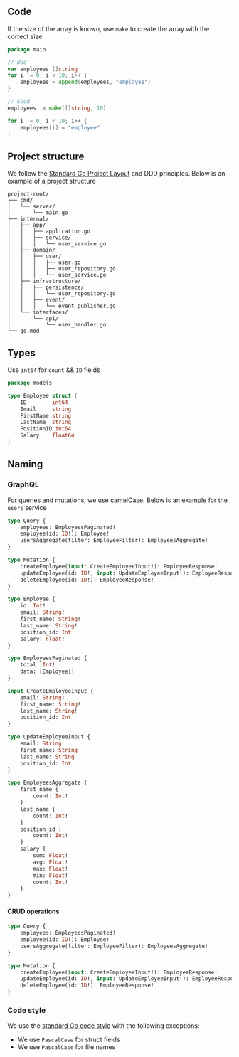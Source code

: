 ## Code

If the size of the array is known, use `make` to create the array with the correct size

```go
package main

// Bad
var employees []string
for i := 0; i < 10; i++ {
    employees = append(employees, "employee")
}

// Good
employees := make([]string, 10)

for i := 0; i < 10; i++ {
    employees[i] = "employee"
}
```

## Project structure
We follow the [Standard Go Project Layout](https://github.com/golang-standards/project-layout) and DDD principles. 
Below is an example of a project structure
```
project-root/
├── cmd/
│   └── server/
│       └── main.go
├── internal/
│   ├── app/
│   │   ├── application.go
│   │   ├── service/
│   │   │   └── user_service.go
│   ├── domain/
│   │   ├── user/
│   │   │   ├── user.go
│   │   │   ├── user_repository.go
│   │   │   └── user_service.go
│   ├── infrastructure/
│   │   ├── persistence/
│   │   │   └── user_repository.go
│   │   ├── event/
│   │   │   └── event_publisher.go
│   └── interfaces/
│       └── api/
│           └── user_handler.go
└── go.mod
```


## Types

Use `int64` for `count` && `ID` fields

```go
package models

type Employee struct {
    ID        int64
    Email     string
    FirstName string
    LastName  string
    PositionID int64
    Salary    float64
}
```

## Naming

### GraphQL
For queries and mutations, we use camelCase. Below is an example for the `users` service

```graphql
type Query {
    employees: EmployeesPaginated!
    employee(id: ID!): Employee!
    usersAggregate(filter: EmployeeFilter): EmployeesAggregate!
}

type Mutation {
    createEmployee(input: CreateEmployeeInput!): EmployeeResponse!
    updateEmployee(id: ID!, input: UpdateEmployeeInput!): EmployeeResponse!
    deleteEmployee(id: ID!): EmployeeResponse!
}

type Employee {
    id: Int!
    email: String!
    first_name: String!
    last_name: String!
    position_id: Int
    salary: Float!
}

type EmployeesPaginated {
    total: Int!
    data: [Employee]!
}

input CreateEmployeeInput {
    email: String!
    first_name: String!
    last_name: String!
    position_id: Int
}

type UpdateEmployeeInput {
    email: String
    first_name: String
    last_name: String
    position_id: Int
}

type EmployeesAggregate {
    first_name {
        count: Int!
    }
    last_name {
        count: Int!
    }
    position_id {
        count: Int!
    }
    salary {
        sum: Float!
        avg: Float!
        max: Float!
        min: Float!
        count: Int!
    }
}
```


#### CRUD operations
```graphql
type Query {
    employees: EmployeesPaginated!
    employee(id: ID!): Employee!
    usersAggregate(filter: EmployeeFilter): EmployeesAggregate!
}

type Mutation {
    createEmployee(input: CreateEmployeeInput!): EmployeeResponse!
    updateEmployee(id: ID!, input: UpdateEmployeeInput!): EmployeeResponse!
    deleteEmployee(id: ID!): EmployeeResponse!
}
```

### Code style
We use the [standard Go code style](https://go.dev/doc/effective_go) with the following exceptions:
- We use `PascalCase` for struct fields
- We use `PascalCase` for file names